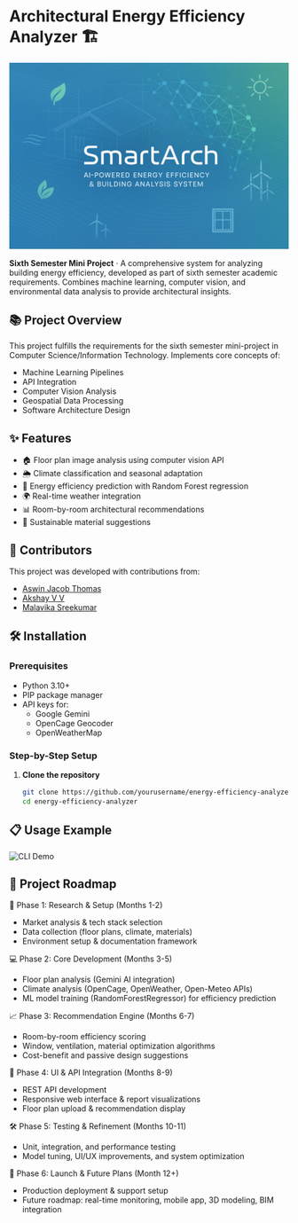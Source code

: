 # Architectural Energy Efficiency Analyzer 🏗️

![Project Banner](static/images/banner.png) 

**Sixth Semester Mini Project** ·
A comprehensive system for analyzing building energy efficiency, developed as part of sixth semester academic requirements. Combines machine learning, computer vision, and environmental data analysis to provide architectural insights.

## 📚 Project Overview

This project fulfills the requirements for the sixth semester mini-project in Computer Science/Information Technology. Implements core concepts of:
- Machine Learning Pipelines
- API Integration
- Computer Vision Analysis
- Geospatial Data Processing
- Software Architecture Design

## ✨ Features

- 🏠 Floor plan image analysis using computer vision API
- 🌦️ Climate classification and seasonal adaptation
- 🔮 Energy efficiency prediction with Random Forest regression
- 🌍 Real-time weather integration
- 📊 Room-by-room architectural recommendations
- 🍃 Sustainable material suggestions

## 👥 Contributors

This project was developed with contributions from:

- [Aswin Jacob Thomas](https://github.com/AswinJac)
- [Akshay V V](https://github.com/Akshayyvv)
- [Malavika Sreekumar](https://github.com/MalavikaSreekumar16)


## 🛠️ Installation 

### Prerequisites
- Python 3.10+
- PIP package manager
- API keys for:
  - Google Gemini
  - OpenCage Geocoder
  - OpenWeatherMap

### Step-by-Step Setup

1. **Clone the repository**
   ```bash
   git clone https://github.com/yourusername/energy-efficiency-analyzer.git
   cd energy-efficiency-analyzer

## 📋 Usage Example

![CLI Demo](static/images/demo.gif) 




## 🚀 Project Roadmap

🚀 Phase 1: Research & Setup (Months 1-2)


- Market analysis & tech stack selection
- Data collection (floor plans, climate, materials)
- Environment setup & documentation framework

💻 Phase 2: Core Development (Months 3-5)


- Floor plan analysis (Gemini AI integration)
- Climate analysis (OpenCage, OpenWeather, Open-Meteo APIs)
- ML model training (RandomForestRegressor) for efficiency prediction

📈 Phase 3: Recommendation Engine (Months 6-7)


- Room-by-room efficiency scoring
- Window, ventilation, material optimization algorithms
- Cost-benefit and passive design suggestions

🎨 Phase 4: UI & API Integration (Months 8-9)


- REST API development
- Responsive web interface & report visualizations
- Floor plan upload & recommendation display

🛠️ Phase 5: Testing & Refinement (Months 10-11)


- Unit, integration, and performance testing
- Model tuning, UI/UX improvements, and system optimization

🌟 Phase 6: Launch & Future Plans (Month 12+)


- Production deployment & support setup
- Future roadmap: real-time monitoring, mobile app, 3D modeling, BIM integration


